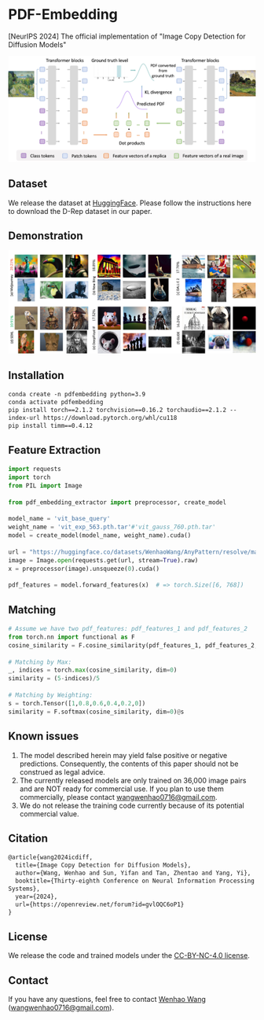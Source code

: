 # PDF-Embedding
[NeurIPS 2024] The official implementation of "Image Copy Detection for Diffusion Models"

![image](https://github.com/WangWenhao0716/PDF-Embedding/blob/main/PDF-Embedding.jpg)


## Dataset

We release the dataset at [HuggingFace](https://huggingface.co/datasets/WenhaoWang/D-Rep). Please follow the instructions here to download the D-Rep dataset in our paper.


## Demonstration

![image](https://github.com/WangWenhao0716/PDF-Embedding/blob/main/match.jpg)


## Installation
```
conda create -n pdfembedding python=3.9
conda activate pdfembedding
pip install torch==2.1.2 torchvision==0.16.2 torchaudio==2.1.2 --index-url https://download.pytorch.org/whl/cu118
pip install timm==0.4.12
```

## Feature Extraction

```python
import requests
import torch
from PIL import Image

from pdf_embedding_extractor import preprocessor, create_model

model_name = 'vit_base_query'
weight_name = 'vit_exp_563.pth.tar'#'vit_gauss_760.pth.tar'
model = create_model(model_name, weight_name).cuda()

url = "https://huggingface.co/datasets/WenhaoWang/AnyPattern/resolve/main/Irises.jpg"
image = Image.open(requests.get(url, stream=True).raw)
x = preprocessor(image).unsqueeze(0).cuda()

pdf_features = model.forward_features(x)  # => torch.Size([6, 768])
```

## Matching

```python
# Assume we have two pdf_features: pdf_features_1 and pdf_features_2   => torch.Size([6, 768])
from torch.nn import functional as F
cosine_similarity = F.cosine_similarity(pdf_features_1, pdf_features_2, dim=1) # => torch.Size([6])

# Matching by Max:
_, indices = torch.max(cosine_similarity, dim=0)
similarity = (5-indices)/5

# Matching by Weighting:
s = torch.Tensor([1,0.8,0.6,0.4,0.2,0])
similarity = F.softmax(cosine_similarity, dim=0)@s

```


## Known issues

1. The model described herein may yield false positive or negative predictions. Consequently, the contents of this paper should not be construed as legal advice.
2. The currently released models are only trained on 36,000 image pairs and are NOT ready for commercial use. If you plan to use them commercially, please contact wangwenhao0716@gmail.com.
3. We do not release the training code currently because of its potential commercial value.

## Citation
```
@article{wang2024icdiff,
  title={Image Copy Detection for Diffusion Models},
  author={Wang, Wenhao and Sun, Yifan and Tan, Zhentao and Yang, Yi},
  booktitle={Thirty-eighth Conference on Neural Information Processing Systems},
  year={2024},
  url={https://openreview.net/forum?id=gvlOQC6oP1}
}

```

## License

We release the code and trained models under the [CC-BY-NC-4.0 license](https://creativecommons.org/licenses/by-nc/4.0/deed.en). 

## Contact

If you have any questions, feel free to contact [Wenhao Wang](https://wangwenhao0716.github.io/) (wangwenhao0716@gmail.com).





